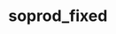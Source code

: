 # soprod_fixed
 
<!--
qualif: `info qualif` =>
    - rdv → /IDEA/ affiche un compte à rebours ou une info du prochain évènement à l'écran

dans le context menu :
    - modifier manuellement les infos du local storage ?

ajouter le commentaire de la rqt et la source dans les données de la fiche

ajouter un parametre ou l'on défini le contact (ccial ou client) et modifier auto les commentaires avec cet info
→ de base utiliser la source si ccial alors ccial sinon client
→ sur bee badge ajouter un bouton switch to oposite (ccial ou client)

-->